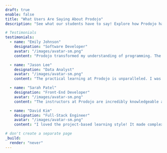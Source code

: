```yaml
---
draft: true
enable: false
title: "What Users Are Saying About Prodojo"
description: "See what our students have to say! Explore how Prodojo has transformed their programming journeys through these testimonials."

# Testimonials
testimonials:
  - name: "Emily Johnson"
    designation: "Software Developer"
    avatar: "/images/avatar-sm.png"
    content: "Prodojo transformed my understanding of programming. The hands-on approach and real-world projects helped me build my confidence and skills!"

  - name: "Jason Lee"
    designation: "Data Analyst"
    avatar: "/images/avatar-sm.png"
    content: "The practical learning at Prodojo is unparalleled. I was able to apply what I learned immediately in my job, making me a valuable asset to my team."

  - name: "Sarah Patel"
    designation: "Front-End Developer"
    avatar: "/images/avatar-sm.png"
    content: "The instructors at Prodojo are incredibly knowledgeable and supportive. They helped me navigate challenges and succeed in my programming journey."

  - name: "David Kim"
    designation: "Full-Stack Engineer"
    avatar: "/images/avatar-sm.png"
    content: "I loved the project-based learning style! It made complex concepts easy to grasp and gave me the portfolio I needed to land my dream job."

# don't create a separate page
_build:
  render: "never"
---
```

